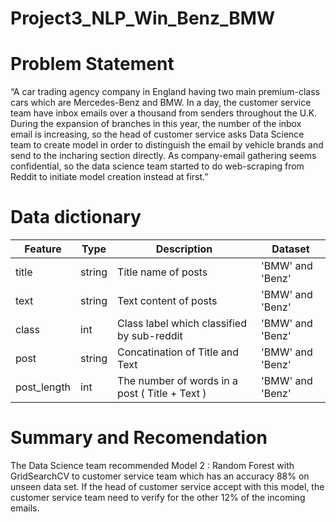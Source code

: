 # Project3_NLP_Win_Benz_BMW

# Problem Statement

“A car trading agency company in England having two main premium-class cars which are Mercedes-Benz and BMW. In a day, the customer service team have inbox emails over a thousand from senders throughout the U.K. During the expansion of branches in this year, the number of the inbox email is increasing, so the head of customer service asks Data Science team to create model in order to distinguish the email by vehicle brands and send to the incharing section directly. As company-email gathering seems confidential, so the data science team started to do web-scraping from Reddit to initiate model creation instead at first.”


# Data dictionary

|Feature|Type|Description|Dataset|
|---|---|---|---|
title|string|Title name of posts|'BMW' and 'Benz'|
text|string|Text content of posts|'BMW' and 'Benz'|
class|int|Class label which classified by sub-reddit|'BMW' and 'Benz'|
post|string|Concatination of Title and Text |'BMW' and 'Benz'|
post_length|int|The number of words in a post ( Title + Text )|'BMW' and 'Benz'|


# Summary and Recomendation

The Data Science team recommended Model 2 : Random Forest with GridSearchCV to customer service team which has an accuracy 88% on unseen data set. If the head of customer service accept with this model, the customer service team need to verify for the other 12% of the incoming emails.
